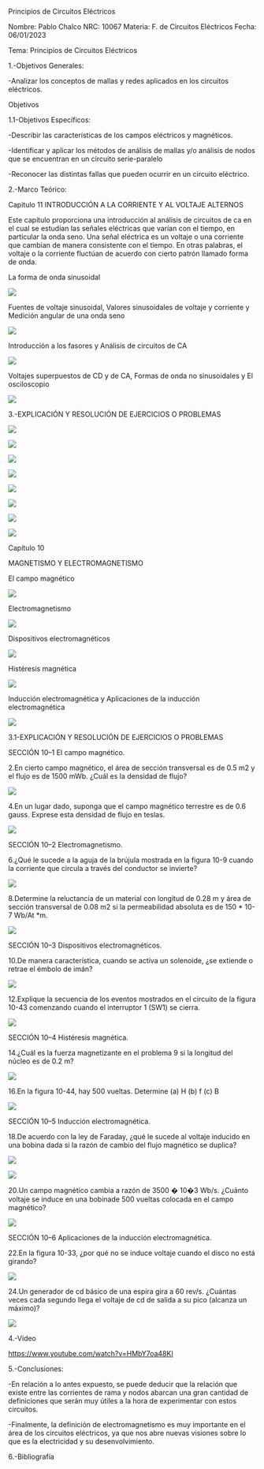 Principios de Circuitos Eléctricos

Nombre: Pablo Chalco   NRC: 10067  Materia: F. de Circuitos Eléctricos   Fecha: 06/01/2023 

Tema: Principios de Circuitos Eléctricos

1.-Objetivos Generales: 

-Analizar los conceptos de mallas y redes aplicados en los circuitos eléctricos.

Objetivos 

1.1-Objetivos Específicos:

-Describir las características de los campos eléctricos y magnéticos.

-Identificar y aplicar los métodos de análisis de mallas y/o análisis de nodos que se encuentran en un circuito serie-paralelo

-Reconocer las distintas fallas que pueden ocurrir en un circuito eléctrico.

2.-Marco Teórico:

Capitulo 11 INTRODUCCIÓN A LA CORRIENTE Y AL VOLTAJE ALTERNOS

Este capítulo proporciona una introducción al análisis de circuitos de ca en el cual se estudian las señales eléctricas que varían 
con el tiempo, en particular la onda seno. Una señal eléctrica es un voltaje o una corriente que cambian de manera consistente con el 
tiempo. En otras palabras, el voltaje o la corriente fluctúan de acuerdo con cierto patrón llamado forma de onda.

La forma de onda sinusoidal

![](https://github.com/phchalco/Tarea6/blob/main/R1.png)

Fuentes de voltaje sinusoidal, Valores sinusoidales de voltaje y corriente y Medición angular de una onda seno

![](https://github.com/phchalco/Tarea6/blob/main/R2.png)

Introducción a los fasores y Análisis de circuitos de CA

![](https://github.com/phchalco/Tarea6/blob/main/R3.png)

Voltajes superpuestos de CD y de CA, Formas de onda no sinusoidales y El osciloscopio

![](https://github.com/phchalco/Tarea6/blob/main/R4.png)

3.-EXPLICACIÓN Y RESOLUCIÓN DE EJERCICIOS O PROBLEMAS

![](https://github.com/phchalco/Tarea6/blob/main/TR1.png)


![](https://github.com/phchalco/Tarea6/blob/main/T2.png)

![](https://github.com/phchalco/Tarea6/blob/main/T3.png)

![](https://github.com/phchalco/Tarea6/blob/main/T4.png)

![](https://github.com/phchalco/Tarea6/blob/main/T5.png)

![](https://github.com/phchalco/Tarea6/blob/main/T6.png)

![](https://github.com/phchalco/Tarea6/blob/main/T7.png)

![](https://github.com/phchalco/Tarea6/blob/main/T8.png)

Capítulo 10

MAGNETISMO Y ELECTROMAGNETISMO

El campo magnético

![](https://github.com/phchalco/Tarea5/blob/main/Q1.png)

Electromagnetismo

![](https://github.com/phchalco/Tarea5/blob/main/Q2.png)

Dispositivos electromagnéticos

![](https://github.com/phchalco/Tarea5/blob/main/Q3.png)

Histéresis magnética

![](https://github.com/phchalco/Tarea5/blob/main/Q4.png)

Inducción electromagnética y Aplicaciones de la inducción electromagnética

![](https://github.com/phchalco/Tarea5/blob/main/Q5.png)

3.1-EXPLICACIÓN Y RESOLUCIÓN DE EJERCICIOS O PROBLEMAS

SECCIÓN 10–1 El campo magnético.

2.En cierto campo magnético, el área de sección transversal es de 0.5 m2 y el flujo es de 1500 mWb. ¿Cuál es la densidad de flujo?

![](https://github.com/phchalco/Tarea5/blob/main/QT1.png)

4.En un lugar dado, suponga que el campo magnético terrestre es de 0.6 gauss. Exprese esta densidad de flujo en teslas.

![](https://github.com/phchalco/Tarea5/blob/main/QT2.png)

SECCIÓN 10–2 Electromagnetismo.

6.¿Qué le sucede a la aguja de la brújula mostrada en la figura 10-9 cuando la corriente que circula a través del conductor se invierte?

![](https://github.com/phchalco/Tarea5/blob/main/QT3.png)

8.Determine la reluctancia de un material con longitud de 0.28 m y área de sección transversal de 0.08 m2 si la permeabilidad absoluta es de 150 * 10-7 Wb/At *m.

![](https://github.com/phchalco/Tarea5/blob/main/QT4.png)

SECCIÓN 10–3 Dispositivos electromagnéticos.

10.De manera característica, cuando se activa un solenoide, ¿se extiende o retrae el émbolo de imán?

![](https://github.com/phchalco/Tarea5/blob/main/QT5.png)

12.Explique la secuencia de los eventos mostrados en el circuito de la figura 10-43 comenzando cuando el interruptor 1 (SW1) se cierra.

![](https://github.com/phchalco/Tarea5/blob/main/QT6.png)

SECCIÓN 10–4 Histéresis magnética.

14.¿Cuál es la fuerza magnetizante en el problema 9 si la longitud del núcleo es de 0.2 m?

![](https://github.com/phchalco/Tarea5/blob/main/QT7.png)

16.En la figura 10-44, hay 500 vueltas. Determine (a) H (b) f (c) B

![](https://github.com/phchalco/Tarea5/blob/main/QT8.png)

SECCIÓN 10–5 Inducción electromagnética.

18.De acuerdo con la ley de Faraday, ¿qué le sucede al voltaje inducido en una bobina dada si la razón de cambio del flujo magnético se duplica?

![](https://github.com/phchalco/Tarea5/blob/main/QT9.png)

![](https://github.com/phchalco/Tarea5/blob/main/QT10.png)

20.Un campo magnético cambia a razón de 3500 � 10�3 Wb/s. ¿Cuánto voltaje se induce en una bobinade 500 vueltas colocada en el campo magnético?

![](https://github.com/phchalco/Tarea5/blob/main/QT11.png)

SECCIÓN 10–6 Aplicaciones de la inducción electromagnética.

22.En la figura 10-33, ¿por qué no se induce voltaje cuando el disco no está girando?

![](https://github.com/phchalco/Tarea5/blob/main/QT12.png)

24.Un generador de cd básico de una espira gira a 60 rev/s. ¿Cuántas veces cada segundo llega el voltaje de cd de salida a su pico (alcanza un máximo)?

![](https://github.com/phchalco/Tarea5/blob/main/QT13.png)

4.-Video

https://www.youtube.com/watch?v=HMbY7oa48KI

5.-Conclusiones:

-En relación a lo antes expuesto, se puede deducir que la relación que existe entre las corrientes de rama y nodos abarcan una gran cantidad de definiciones que
serán muy útiles a la hora de experimentar con estos circuitos.

-Finalmente, la definición de electromagnetismo es muy importante en el área de los circuitos eléctricos, ya que nos abre nuevas visiones sobre lo que es la electricidad y su desenvolvimiento.

6.-Bibliografía
